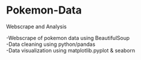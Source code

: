 # Pokemon-Data
Webscrape and Analysis<br>

-Webscrape of pokemon data using BeautifulSoup<br>
-Data cleaning using python/pandas<br>
-Data visualization using matplotlib.pyplot & seaborn

